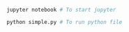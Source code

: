 ``` bash
jupyter notebook # To start jupyter 
```

``` bash
python simple.py # To run python file 
```